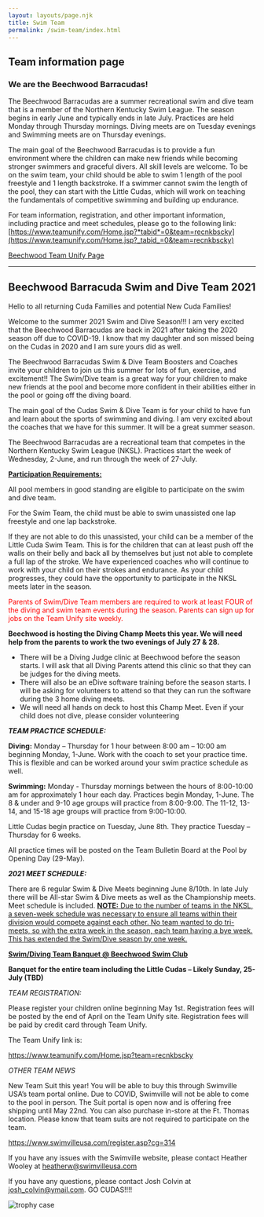 ```yaml
---
layout: layouts/page.njk
title: Swim Team
permalink: /swim-team/index.html
---
```

## Team information page

### We are the Beechwood Barracudas!

The Beechwood Barracudas are a summer recreational swim and dive team that is a member of the Northern Kentucky Swim League.  The season begins in early June and typically ends in late July.  Practices are held Monday through Thursday mornings.  Diving meets are on Tuesday evenings and Swimming meets are on Thursday evenings.

The main goal of the Beechwood Barracudas is to provide a fun environment where the children can make new friends while becoming stronger swimmers and graceful divers.  All skill levels are welcome.  To be on the swim team, your child should be able to swim 1 length of the pool freestyle and 1 length backstroke.  If a swimmer cannot swim the length of the pool, they can start with the Little Cudas, which will work on teaching the fundamentals of competitive swimming and building up endurance.

For team information, registration, and other important information, including practice and meet schedules, please go to the following link: [https://www.teamunify.com/Home.jsp?*tabid*=0&team=recnkbscky](https://www.teamunify.com/Home.jsp?_tabid_=0&team=recnkbscky)

[Beechwood Team Unify Page](https://www.teamunify.com/Home.jsp?_tabid_=0&team=recnkbscky)

<hr>

## **Beechwood Barracuda Swim and Dive Team 2021**

Hello to all returning Cuda Families and potential New Cuda Families! 

Welcome to the summer 2021 Swim and Dive Season!!!  I am very excited that the Beechwood Barracudas are back in 2021 after taking the 2020 season off due to COVID-19.  I know that my daughter and son missed being on the Cudas in 2020 and I am sure yours did as well.

The Beechwood Barracudas Swim & Dive Team Boosters and Coaches invite your children to join us this summer for lots of fun, exercise, and excitement!!  The Swim/Dive team is a great way for your children to make new friends at the pool and become more confident in their abilities either in the pool or going off the diving board. 

The main goal of the Cudas Swim & Dive Team is for your child to have fun and learn about the sports of swimming and diving.  I am very excited about the coaches that we have for this summer.  It will be a great summer season. 

The Beechwood Barracudas are a recreational team that competes in the Northern Kentucky Swim League (NKSL).  Practices start the week of Wednesday, 2-June, and run through the week of 27-July.

<ins>**Participation Requirements:**</ins>

All pool members in good standing are eligible to participate on the swim and dive team. 

For the Swim Team, the child must be able to swim unassisted one lap freestyle and one lap backstroke. 

If they are not able to do this unassisted, your child can be a member of the Little Cuda Swim Team.  This is for the children that can at least push off the walls on their belly and back all by themselves but just not able to complete a full lap of the stroke.  We have experienced coaches who will continue to work with your child on their strokes and endurance.  As your child progresses, they could have the opportunity to participate in the NKSL meets later in the season. 

<p style="color: red;">Parents of Swim/Dive Team members are required to work at least FOUR of the diving and swim team events during the season.  Parents can sign up for jobs on the Team Unify site weekly.</p>

**Beechwood is hosting the Diving Champ Meets this year.  We will need help from the parents to work the two evenings of July 27 & 28.**  

* There will be a Diving Judge clinic at Beechwood before the season starts.  I will ask that all Diving Parents attend this clinic so that they can be judges for the diving meets.
* There will also be an eDive software training before the season starts.  I will be asking for volunteers to attend so that they can run the software during the 3 home diving meets.
* We will need all hands on deck to host this Champ Meet.  Even if your child does not dive, please consider volunteering

***TEAM PRACTICE SCHEDULE:***

**Diving:** Monday – Thursday for 1 hour between 8:00 am – 10:00 am beginning Monday, 1-June.  Work with the coach to set your practice time.  This is flexible and can be worked around your swim practice schedule as well.

**Swimming:** Monday - Thursday mornings between the hours of 8:00-10:00 am for approximately 1 hour each day. Practices begin Monday, 1-June.  The 8 & under and 9-10 age groups will practice from 8:00-9:00.  The 11-12, 13-14, and 15-18 age groups will practice from 9:00-10:00.

Little Cudas begin practice on Tuesday, June 8th. They practice Tuesday – Thursday for 6 weeks. 

All practice times will be posted on the Team Bulletin Board at the Pool by Opening Day (29-May).

***2021 MEET SCHEDULE:***

There are 6 regular Swim & Dive Meets beginning June 8/10th.  In late July there will be All-star Swim & Dive meets as well as the Championship meets. Meet schedule is included. <ins>**NOTE:** Due to the number of teams in the NKSL, a seven-week schedule was necessary to ensure all teams within their division would compete against each other.  No team wanted to do tri-meets, so with the extra week in the season, each team having a bye week.  This has extended the Swim/Dive season by one week.</ins>

<!--

**Diving Meets:** Held TUESDAY evenings beginning June 8th at various NKSL locations

**Swim Meets:** Held THURSDAY evenings beginning June 10th at various NKSL locations.

<ins>**2020 Meet Schedule**</ins>

**Diving**

<table class="schedule">
    <thead>
        <tr>
            <th scope="col">Date</th>
            <th scope="col">Meet</th>
        </tr>
    <thead>
    <tbody>
        <tr>
            <th scope="row">8-June</th>
            <td>vs. Oakbrook</td>
        </tr>
        <tr>
            <th scope="row">15-June</th>
            <td>@ Five Seasons</td>
        </tr>
        <tr>
            <th scope="row">22-June</th>
            <td>vs. Bluegrass</td>
        </tr>
        <tr>
            <th scope="row">29-June</th>
            <td>@ Fort Thomas</td>
        </tr>
       <tr>
            <th scope="row">6-July</th>
            <td>@ Taylor Mill</td>
        </tr>
       <tr>
            <th scope="row">13-July</th>
            <td>vs. Florence</td>
        </tr>
       <tr>
            <th scope="row">20-July</th>
            <td>BYE</td>
        </tr>
    </tbody>
</table>

**Swimming**

<table class="schedule">
    <thead>
        <tr>
            <th scope="col">Date</th>
            <th scope="col">Meet</th>
        </tr>
    <thead>
    <tbody>
        <tr>
            <th scope="row">10-June</th>
            <td>vs. Oakbrook</td>
        </tr>
        <tr>
            <th scope="row">17-June</th>
            <td>@ Five Seasons</td>
        </tr>
        <tr>
            <th scope="row">24-June</th>
            <td>vs. Bluegrass</td>
        </tr>
        <tr>
            <th scope="row">1-July</th>
            <td>@ Fort Thomas</td>
        </tr>
       <tr>
            <th scope="row">8-July</th>
            <td>@ Taylor Mill</td>
        </tr>
       <tr>
            <th scope="row">15-July</th>
            <td>vs. Florence</td>
        </tr>
       <tr>
            <th scope="row">22-July</th>
            <td>BYE</td>
        </tr>
    </tbody>
</table>

<ins>**All-Star & Championship Meets**</ins>

All Star Diving – Wednesday, July 21 @ Oakbrook

All Star Swimming – Monday July 26 @ Five Seasons (TBD)

BOYS Diving Champ Meet – Tuesday, July 27 @ Beechwood

GIRLS Diving Champ Meet – Wednesday, July 28 @ Beechwood

Championship Swim Meet Prelims – Thursday, July 29 @ Taylor Mill

Championship Swimming Finals – Friday, July 30 @ Taylor Mill

\-->

<ins>**Swim/Diving Team Banquet @ Beechwood Swim Club**</ins>

**Banquet for the entire team including the Little Cudas – Likely Sunday, 25-July (TBD)**

*TEAM REGISTRATION:*

Please register your children online beginning May 1st.  Registration fees will be posted by the end of April on the Team Unify site.  Registration fees will be paid by credit card through Team Unify. 

The Team Unify link is:

<https://www.teamunify.com/Home.jsp?team=recnkbscky>

*OTHER TEAM NEWS*

New Team Suit this year!  You will be able to buy this through Swimville USA’s team portal online.  Due to COVID, Swimville will not be able to come to the pool in person. The Suit portal is open now and is offering free shipping until May 22nd.  You can also purchase in-store at the Ft. Thomas location.  Please know that team suits are not required to participate on the team.

<https://www.swimvilleusa.com/register.asp?cg=314>

If you have any issues with the Swimville website, please contact Heather Wooley at [heatherw@swimvilleusa.com](mailto:heatherw@swimvilleusa.com)

If you have any questions, please contact Josh Colvin at [josh_colvin@ymail.com](mailto:josh_colvin@ymail.com).  GO CUDAS!!!!

![trophy case](/images/swimtrophy.jpg)
